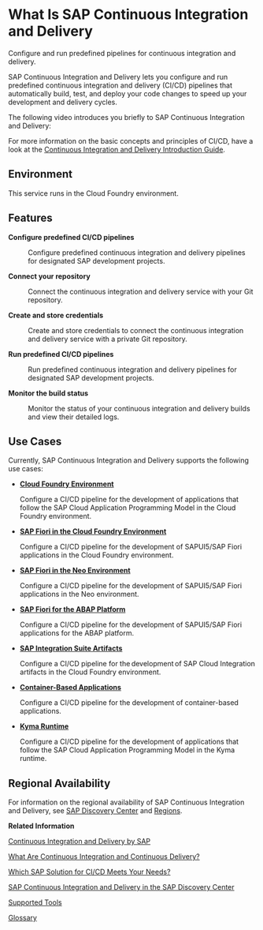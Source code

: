 <!-- loio618ca03fdca24e56924cc87cfbb7673a -->

# What Is SAP Continuous Integration and Delivery

Configure and run predefined pipelines for continuous integration and delivery. 

SAP Continuous Integration and Delivery lets you configure and run predefined continuous integration and delivery \(CI/CD\) pipelines that automatically build, test, and deploy your code changes to speed up your development and delivery cycles.

The following video introduces you briefly to SAP Continuous Integration and Delivery:







For more information on the basic concepts and principles of CI/CD, have a look at the [Continuous Integration and Delivery Introduction Guide](https://help.sap.com/viewer/ee5a61247061455ab232c19179fe4c3b/Cloud/en-US/7fc38a80cda446ef856c01f748dbede8.html).



## Environment

This service runs in the Cloud Foundry environment.



## Features


<dl>
<dt><b>

Configure predefined CI/CD pipelines

</b></dt>
<dd>

Configure predefined continuous integration and delivery pipelines for designated SAP development projects.



</dd><dt><b>

Connect your repository

</b></dt>
<dd>

Connect the continuous integration and delivery service with your Git repository.



</dd><dt><b>

Create and store credentials

</b></dt>
<dd>

Create and store credentials to connect the continuous integration and delivery service with a private Git repository.



</dd><dt><b>

Run predefined CI/CD pipelines 

</b></dt>
<dd>

Run predefined continuous integration and delivery pipelines for designated SAP development projects.



</dd><dt><b>

Monitor the build status 

</b></dt>
<dd>

Monitor the status of your continuous integration and delivery builds and view their detailed logs.



</dd>
</dl>



<a name="loio618ca03fdca24e56924cc87cfbb7673a__section_vxl_nk3_xkb"/>

## Use Cases

Currently, SAP Continuous Integration and Delivery supports the following use cases:

-   [**Cloud Foundry Environment**](configure-a-cloud-foundry-environment-job-in-your-repository-bfe48a4.md#loiobfe48a4b12ed41868f92fa564829f752)

    Configure a CI/CD pipeline for the development of applications that follow the SAP Cloud Application Programming Model in the Cloud Foundry environment.


-   [**SAP Fiori in the Cloud Foundry Environment**](sap-fiori-in-the-cloud-foundry-environment-8887fe3.md)

    Configure a CI/CD pipeline for the development of SAPUI5/SAP Fiori applications in the Cloud Foundry environment.

-   [**SAP Fiori in the Neo Environment**](sap-fiori-in-the-neo-environment-1302e9a.md)

    Configure a CI/CD pipeline for the development of SAPUI5/SAP Fiori applications in the Neo environment.

-   [**SAP Fiori for the ABAP Platform**](sap-fiori-for-the-abap-platform-5a4ec31.md)

    Configure a CI/CD pipeline for the development of SAPUI5/SAP Fiori applications for the ABAP platform.

-   [**SAP Integration Suite Artifacts**](sap-integration-suite-artifacts-019ed68.md)

    Configure a CI/CD pipeline for the development of SAP Cloud Integration artifacts in the Cloud Foundry environment.

-   [**Container-Based Applications**](container-based-applications-1097039.md)

    Configure a CI/CD pipeline for the development of container-based applications.

-   [**Kyma Runtime**](kyma-runtime-ffe4113.md)

    Configure a CI/CD pipeline for the development of applications that follow the SAP Cloud Application Programming Model in the Kyma runtime.




<a name="loio618ca03fdca24e56924cc87cfbb7673a__section_vjj_yzj_qnb"/>

## Regional Availability



For information on the regional availability of SAP Continuous Integration and Delivery, see [SAP Discovery Center](https://help.sap.com/docs/link-disclaimer?site=https%3A%2F%2Fdiscovery-center.cloud.sap%2FserviceCatalog%2Fcontinuous-integration--delivery%3Fregion%3Dall%26tab%3Dservice_plan) and [Regions](https://help.sap.com/viewer/65de2977205c403bbc107264b8eccf4b/Cloud/en-US/350356d1dc314d3199dca15bd2ab9b0e.html).

**Related Information**  


[Continuous Integration and Delivery by SAP](https://help.sap.com/viewer/product/CICD_OVERVIEW/Cloud/en-US?task=discover_task "Get an overview of CI/CD, discover SAP solutions that help you apply it, and find links to further information.")

[What Are Continuous Integration and Continuous Delivery?](https://help.sap.com/viewer/ee5a61247061455ab232c19179fe4c3b/Cloud/en-US/5ba483a2c97b4ad5ab0148f4a6c5a9ee.html "Get an overview of the continuous integration and delivery concepts.")

[Which SAP Solution for CI/CD Meets Your Needs?](https://help.sap.com/viewer/8cacec64ed854b2a88e9a0973e0f97a2/Cloud/en-US/e9fa320181124fa9808d4446a1bf69dd.html#loioa49d1ba1ecef4e9d96deffd127c4522d "Find your appropriate SAP solution for continuous intgeration and delivery.")

[SAP Continuous Integration and Delivery in the SAP Discovery Center](https://discovery-center.cloud.sap/protected/index.html#/serviceCatalog/continuous-integration--delivery?region=all "Learn more about the service in the SAP Discovery Center.")

[Supported Tools](supported-tools-5949283.md "Learn more about the build tools and build tool versions supported by SAP Continuous Integration and Delivery pipelines.")

[Glossary](https://help.sap.com/docs/BTP/65de2977205c403bbc107264b8eccf4b/e67a1435bb571014b2758553897c59b6.html?version=Cloud "Learn more about SAP BTP terminology.")

